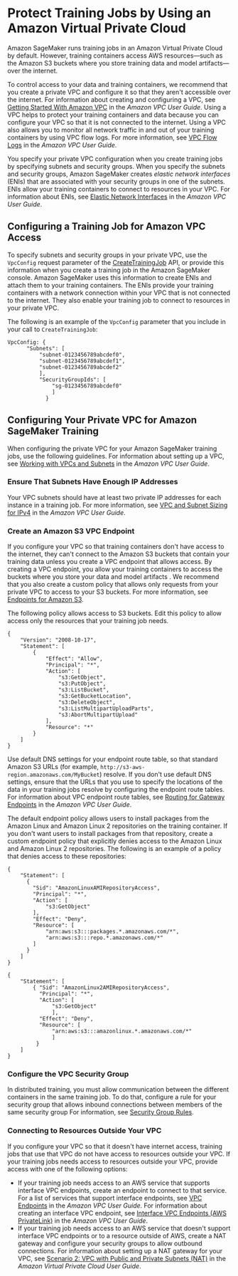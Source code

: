# Protect Training Jobs by Using an Amazon Virtual Private Cloud<a name="train-vpc"></a>

Amazon SageMaker runs training jobs in an Amazon Virtual Private Cloud by default\. However, training containers access AWS resources—such as the Amazon S3 buckets where you store training data and model artifacts—over the internet\.

To control access to your data and training containers, we recommend that you create a private VPC and configure it so that they aren't accessible over the internet\. For information about creating and configuring a VPC, see [Getting Started With Amazon VPC](http://docs.aws.amazon.com/AmazonVPC/latest/UserGuide/getting-started-ipv4.html) in the *Amazon VPC User Guide*\. Using a VPC helps to protect your training containers and data because you can configure your VPC so that it is not connected to the internet\. Using a VPC also allows you to monitor all network traffic in and out of your training containers by using VPC flow logs\. For more information, see [VPC Flow Logs](http://docs.aws.amazon.com/AmazonVPC/latest/UserGuide/flow-logs.html) in the *Amazon VPC User Guide*\.

You specify your private VPC configuration when you create training jobs by specifying subnets and security groups\. When you specify the subnets and security groups, Amazon SageMaker creates *elastic network interfaces* \(ENIs\) that are associated with your security groups in one of the subnets\. ENIs allow your training containers to connect to resources in your VPC\. For information about ENIs, see [Elastic Network Interfaces](http://docs.aws.amazon.com/AmazonVPC/latest/UserGuide/VPC_ElasticNetworkInterfaces.html) in the *Amazon VPC User Guide*\.

## Configuring a Training Job for Amazon VPC Access<a name="train-vpc-configure"></a>

To specify subnets and security groups in your private VPC, use the `VpcConfig` request parameter of the [CreateTrainingJob](API_CreateTrainingJob.md) API, or provide this information when you create a training job in the Amazon SageMaker console\. Amazon SageMaker uses this information to create ENIs and attach them to your training containers\. The ENIs provide your training containers with a network connection within your VPC that is not connected to the internet\. They also enable your training job to connect to resources in your private VPC\.

The following is an example of the `VpcConfig` parameter that you include in your call to `CreateTrainingJob`:

```
VpcConfig: {
      "Subnets": [
          "subnet-0123456789abcdef0",
          "subnet-0123456789abcdef1",
          "subnet-0123456789abcdef2"
          ],
          "SecurityGroupIds": [
              "sg-0123456789abcdef0"
              ]
            }
```

## Configuring Your Private VPC for Amazon SageMaker Training<a name="train-vpc-vpc"></a>

When configuring the private VPC for your Amazon SageMaker training jobs, use the following guidelines\. For information about setting up a VPC, see [Working with VPCs and Subnets](http://docs.aws.amazon.com/AmazonVPC/latest/UserGuide/working-with-vpcs.html) in the *Amazon VPC User Guide*\.

### Ensure That Subnets Have Enough IP Addresses<a name="train-vpc-ip"></a>

Your VPC subnets should have at least two private IP addresses for each instance in a training job\. For more information, see [VPC and Subnet Sizing for IPv4](http://docs.aws.amazon.com/AmazonVPC/latest/UserGuide/VPC_Subnets.html#vpc-sizing-ipv4) in the *Amazon VPC User Guide*\.

### Create an Amazon S3 VPC Endpoint<a name="train-vpc-s3"></a>

If you configure your VPC so that training containers don't have access to the internet, they can't connect to the Amazon S3 buckets that contain your training data unless you create a VPC endpoint that allows access\. By creating a VPC endpoint, you allow your training containers to access the buckets where you store your data and model artifacts \. We recommend that you also create a custom policy that allows only requests from your private VPC to access to your S3 buckets\. For more information, see [Endpoints for Amazon S3](http://docs.aws.amazon.com/AmazonVPC/latest/UserGuide/vpc-endpoints-s3.html)\.

The following policy allows access to S3 buckets\. Edit this policy to allow access only the resources that your training job needs\.

```
{
    "Version": "2008-10-17",
    "Statement": [
        {
            "Effect": "Allow",
            "Principal": "*",
            "Action": [
                "s3:GetObject",
                "s3:PutObject",
                "s3:ListBucket",
                "s3:GetBucketLocation",
                "s3:DeleteObject",
                "s3:ListMultipartUploadParts",
                "s3:AbortMultipartUpload"
            ],
            "Resource": "*"
        }
    ]
}
```

Use default DNS settings for your endpoint route table, so that standard Amazon S3 URLs \(for example, `http://s3-aws-region.amazonaws.com/MyBucket`\) resolve\. If you don't use default DNS settings, ensure that the URLs that you use to specify the locations of the data in your training jobs resolve by configuring the endpoint route tables\. For information about VPC endpoint route tables, see [Routing for Gateway Endpoints](http://docs.aws.amazon.com/AmazonVPC/latest/UserGuide/vpce-gateway.html#vpc-endpoints-routing) in the *Amazon VPC User Guide*\.

The default endpoint policy allows users to install packages from the Amazon Linux and Amazon Linux 2 repositories on the training container\. If you don't want users to install packages from that repository, create a custom endpoint policy that explicitly denies access to the Amazon Linux and Amazon Linux 2 repositories\. The following is an example of a policy that denies access to these repositories:

```
{ 
    "Statement": [ 
      { 
        "Sid": "AmazonLinuxAMIRepositoryAccess",
        "Principal": "*",
        "Action": [ 
            "s3:GetObject" 
        ],
        "Effect": "Deny",
        "Resource": [
            "arn:aws:s3:::packages.*.amazonaws.com/*",
            "arn:aws:s3:::repo.*.amazonaws.com/*"
        ] 
      } 
    ] 
} 

{ 
    "Statement": [ 
        { "Sid": "AmazonLinux2AMIRepositoryAccess",
          "Principal": "*",
          "Action": [ 
              "s3:GetObject" 
              ],
          "Effect": "Deny",
          "Resource": [
              "arn:aws:s3:::amazonlinux.*.amazonaws.com/*" 
              ] 
         } 
    ] 
}
```

### Configure the VPC Security Group<a name="train-vpc-groups"></a>

In distributed training, you must allow communication between the different containers in the same training job\. To do that, configure a rule for your security group that allows inbound connections between members of the same security group For information, see [Security Group Rules](http://docs.aws.amazon.com/AmazonVPC/latest/UserGuide/VPC_SecurityGroups.html#SecurityGroupRules)\.

### Connecting to Resources Outside Your VPC<a name="train-vpc-nat"></a>

If you configure your VPC so that it doesn't have internet access, training jobs that use that VPC do not have access to resources outside your VPC\. If your training jobs needs access to resources outside your VPC, provide access with one of the following options:
+ If your training job needs access to an AWS service that supports interface VPC endpoints, create an endpoint to connect to that service\. For a list of services that support interface endpoints, see [VPC Endpoints](http://docs.aws.amazon.com/AmazonVPC/latest/UserGuide/vpc-endpoints.html) in the *Amazon VPC User Guide*\. For information about creating an interface VPC endpoint, see [Interface VPC Endpoints \(AWS PrivateLink\)](http://docs.aws.amazon.com/AmazonVPC/latest/UserGuide/vpce-interface.html) in the *Amazon VPC User Guide*\.
+ If your training job needs access to an AWS service that doesn't support interface VPC endpoints or to a resource outside of AWS, create a NAT gateway and configure your security groups to allow outbound connections\. For information about setting up a NAT gateway for your VPC, see [Scenario 2: VPC with Public and Private Subnets \(NAT\)](http://docs.aws.amazon.com/AmazonVPC/latest/UserGuide/VPC_Scenario2.html) in the *Amazon Virtual Private Cloud User Guide*\.